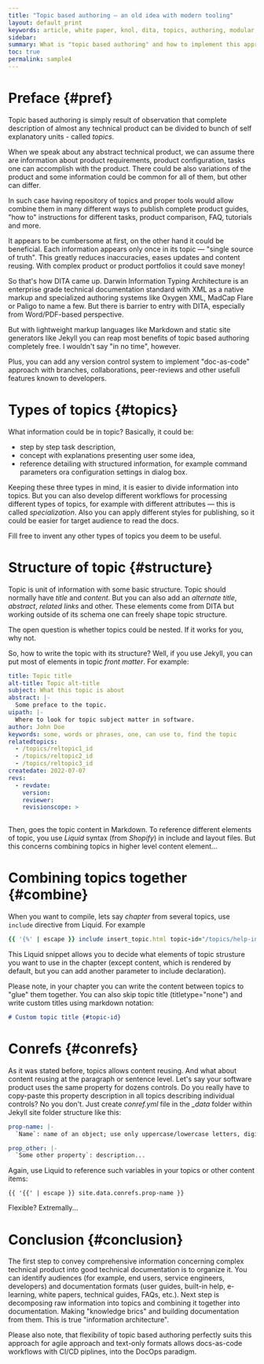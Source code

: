 ```yaml
---
title: "Topic based authoring — an old idea with modern tooling"
layout: default_print
keywords: article, white paper, knol, dita, topics, authoring, modular, topic, writing, technical communication, information, architecture, communication
sidebar: 
summary: What is "topic based authoring" and how to implement this approach with Jekyll.
toc: true
permalink: sample4
---
```


# Preface {#pref}

Topic based authoring is simply result of observation that complete description of almost any technical product can be divided to bunch of self explanatory units - called *topics*. 

When we speak about any abstract technical product, we can assume there are information about product requirements, product configuration, tasks one can accomplish with the product. There could be also variations of the product and some information could be common for all of them, but other can differ.

In such case having repository of topics and proper tools would allow combine them in many different ways to publish complete product guides, "how to" instructions for different tasks, product comparison, FAQ, tutorials and more.

It appears to be cumbersome at first, on the other hand it could be beneficial. Each information appears only once in its topic — "single source of truth". This greatly reduces inaccuracies, eases updates and content reusing. With complex product or product portfolios it could save money!

So that's how DITA came up. Darwin Information Typing Architecture is an enterprise grade technical documentation standard with XML as a native markup and specialized authoring systems like Oxygen XML, MadCap Flare or Paligo to name a few. But there is barrier to entry with DITA, especially from Word/PDF-based perspective.

But with lightweight markup languages like Markdown and static site generators like Jekyll you can reap most benefits of topic based authoring completely free. I wouldn't say "in no time", however.

Plus, you can add any version control system to implement "doc-as-code" approach with branches, collaborations, peer-reviews and other usefull features known to developers.

# Types of topics {#topics}

What information could be in topic? Basically, it could be:
- step by step task description,
- concept with explanations presenting user some idea,
- reference detailing with structured information, for example command parameters ora configuration settings in dialog box.

Keeping these three types in mind, it is easier to divide information into topics. But you can also develop different workflows for processing different types of topics, for example with different attributes — this is called *specialization*. Also you can apply different styles for publishing, so it could be easier for target audience to read the docs.

Fill free to invent any other types of topics you deem to be useful.

# Structure of topic {#structure}

Topic is unit of information with some basic structure. Topic should normally have *title* and *content*. But you can also add an *alternate title*, *abstract*, *related links* and other. These elements come from DITA but working outside of its schema one can freely shape topic structure.

The open question is whether topics could be nested. If it works for you, why not.

So, how to write the topic with its structure? Well, if you use Jekyll, you can put most of elements in topic *front matter*. For example:

```yaml
title: Topic title
alt-title: Topic alt-title
subject: What this topic is about
abstract: |-
  Some preface to the topic.
uipath: |-
  Where to look for topic subject matter in software.
author: John Doe
keywords: some, words or phrases, one, can use to, find the topic
relatedtopics:
  - /topics/reltopic1_id
  - /topics/reltopic2_id
  - /topics/reltopic3_id
createdate: 2022-07-07
revs:
  - revdate: 
    version: 
    reviewer: 
    revisionscope: > 
      
```
Then, goes the topic content in Markdown. To reference different elements of topic, you use *Liquid* syntax (from *Shopify*) in include and layout files. But this concerns combining topics in higher level content element...

# Combining topics together {#combine}

When you want to compile, lets say *chapter* from several topics, use `include` directive from Liquid. For example

```rb
{{ '{%' | escape }} include insert_topic.html topic-id="/topics/help-intro-pl" abstract=true uipath=false relatedtopics=true h-level="h2" titletype="main" %}
```

This Liquid snippet allows you to decide what elements of topic strusture you want to use in the chapter (except content, which is rendered by default, but you can add another parameter to include declaration).

Please note, in your chapter you can write the content between topics to "glue" them together. You can also skip topic title (titletype="none") and write custom titles using markdown notation:

```md
# Custom topic title {#topic-id}
```

# Conrefs {#conrefs}

As it was stated before, topics allows content reusing. And what about content reusing at the paragraph or sentence level. Let's say your software product uses the same property for dozens controls. Do you really have to copy-paste this property description in all topics describing individual controls? No you don't. Just create *conref.yml* file in the *_data* folder within Jekyll site folder structure like this:

```yml
prop-name: |-
  `Name`: name of an object; use only uppercase/lowercase letters, digits and underscore (_); lentght limited to 256 characters

prop_other: |-
  `Some other property`: description...
```

Again, use Liquid to reference such variables in your topics or other content items:

```
{{ '{{' | escape }} site.data.conrefs.prop-name }}
```

Flexible? Extremally...

# Conclusion {#conclusion}

The first step to convey comprehensive information concerning complex technical product into good technical documentation is to organize it. You can identify audiences (for example, end users, service engineers, developers) and documentation formats (user guides, built-in help, e-learning, white papers, technical guides, FAQs, etc.). Next step is decomposing raw information into topics and combining it together into documentation. Making "knowledge brics" and building documentation from them. This is true "information architecture".

Please also note, that flexibility of topic based authoring perfectly suits this approach for agile approach and text-only formats allows docs-as-code workflows with CI/CD piplines, into the DocOps paradigm.
